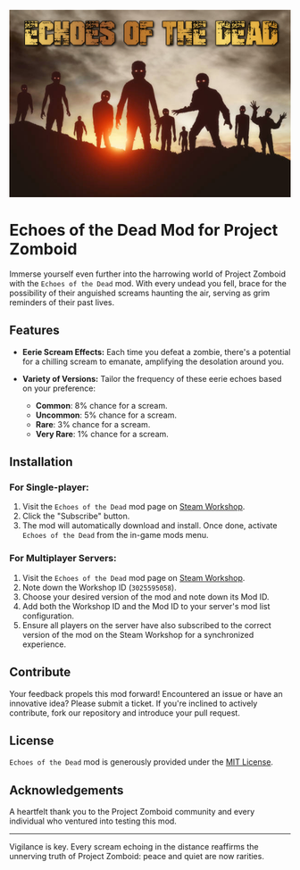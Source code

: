 <p align="center">
  <img src="./EchoesOfTheDead.png" alt="Echoes Of The Dead Logo">
</p>

# Echoes of the Dead Mod for Project Zomboid

Immerse yourself even further into the harrowing world of Project Zomboid with the `Echoes of the Dead` mod. With every undead you fell, brace for the possibility of their anguished screams haunting the air, serving as grim reminders of their past lives.

## Features

- **Eerie Scream Effects:** Each time you defeat a zombie, there's a potential for a chilling scream to emanate, amplifying the desolation around you.
  
- **Variety of Versions:** Tailor the frequency of these eerie echoes based on your preference:
  - **Common**: 8% chance for a scream.
  - **Uncommon**: 5% chance for a scream.
  - **Rare**: 3% chance for a scream.
  - **Very Rare**: 1% chance for a scream.

## Installation

### For Single-player:
1. Visit the `Echoes of the Dead` mod page on [Steam Workshop](https://steamcommunity.com/sharedfiles/filedetails/?id=3025595058).
2. Click the "Subscribe" button.
3. The mod will automatically download and install. Once done, activate `Echoes of the Dead` from the in-game mods menu.

### For Multiplayer Servers:
1. Visit the `Echoes of the Dead` mod page on [Steam Workshop](https://steamcommunity.com/sharedfiles/filedetails/?id=3025595058).
2. Note down the Workshop ID (`3025595058`).
3. Choose your desired version of the mod and note down its Mod ID.
4. Add both the Workshop ID and the Mod ID to your server's mod list configuration.
5. Ensure all players on the server have also subscribed to the correct version of the mod on the Steam Workshop for a synchronized experience.

## Contribute

Your feedback propels this mod forward! Encountered an issue or have an innovative idea? Please submit a ticket. If you're inclined to actively contribute, fork our repository and introduce your pull request.

## License

`Echoes of the Dead` mod is generously provided under the [MIT License](LICENSE).

## Acknowledgements

A heartfelt thank you to the Project Zomboid community and every individual who ventured into testing this mod.

---
Vigilance is key. Every scream echoing in the distance reaffirms the unnerving truth of Project Zomboid: peace and quiet are now rarities.
